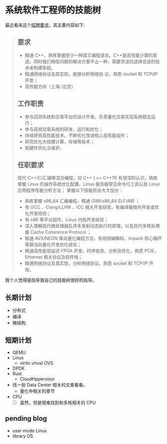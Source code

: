 # 系统软件工程师的技能树

最近看来这个[招聘要求](https://github.com/ruanyf/weekly/issues/1315#issuecomment-651569435)，其主要内容如下:

> ## 要求
> - 精通 C++，熟练掌握至少一种其它编程语言。C++是高性能计算的首选，同时我们相信问题的解决方案不止一种，需要灵活的选择合适的技术来构建系统。
> - 精通网络协议及其实现，能够分析网络协 议，熟悉 socket 和 TCP/IP 开发；
> - 高性能方向（上海 /北京）
>
> ## 工作职责
> - 参与回测系统和交易平台的设计开发，负责量化交易实现系统稳定运行；
> - 参与高频交易系统的研发、运行和优化；
> - 持续研究高性能技术，不断优化改进核心高性能组件；
> - 研究优化大规模计算，存储等技术；
> - 软硬件优化与维护。
>
> ## 任职要求
> 现代 C++/C/汇编等混合编程，对 C++ ( >= C++11) 有很深的认识，熟练掌握 Linux 的操作系统优化配置、Linux 服务器常见命令行工具以及 Linux 应用程序性能分析方法；
> 掌握以下技能将会大大加分：
> - 熟练掌握 x86\_64 汇编编程，精通 i386/x86\_64 ELF/ABI ；
> - 有 GCC 、Clang/LLVM 、ICC 相关开发经验，有编译器插件开发或优化开发经验；
> - 有 x86 等平台固件，Linux 内核开发经验；
> - 深入理解现代微处理器乱序多发射动态执行的原理，以及现代多核处理器 Cache Coherence Protocol ；
> - 精通 AVX/NEON 等向量化编程方法，有视频编解码、linpack 核心循环等算法向量化开发优化经验；
> - 精通高性能低延迟 FPGA 开发，时序收敛、分析及优化，熟悉 PCIE，Ethernet 相关协议及软件栈；
> - 精通网络协议及其实现，分析网络协议，熟悉 socket 和 TCP/IP 开发。

我个人觉得是指导我自己的技能树很好的指导。

## 长期计划
- 分布式
- 编译
- 微结构

## 短期计划

- QEMU
- Linux
  - virtio vhost OVS
- DPDK
- Rust
  - CloudHppervisor
- 找一些 Data Center 相关的文章看看。
  - 量化中相关的章节
- CPU
  - [ ] 虽然，但是很难找到和多核相关的 CPU

## pending blog
- user mode Linux
- library OS
